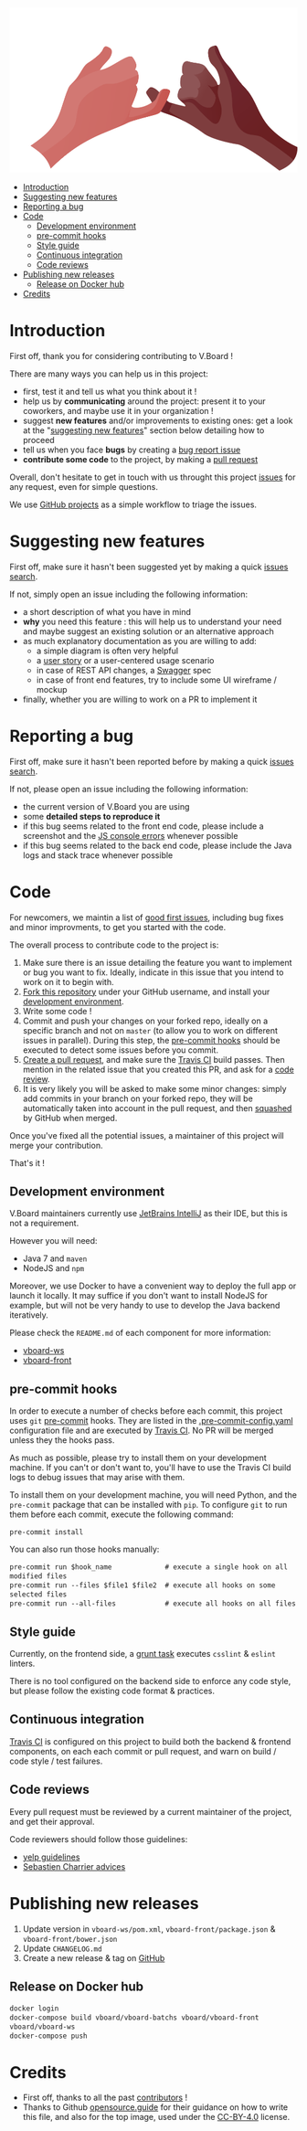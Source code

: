 ![Two hands crossing their little fingers](docs/contributing.svg)

<!-- To update this ToC: markdown-toc --indent "    " -i CONTRIBUTING.md -->

<!-- toc -->

- [Introduction](#introduction)
- [Suggesting new features](#suggesting-new-features)
- [Reporting a bug](#reporting-a-bug)
- [Code](#code)
  * [Development environment](#development-environment)
  * [pre-commit hooks](#pre-commit-hooks)
  * [Style guide](#style-guide)
  * [Continuous integration](#continuous-integration)
  * [Code reviews](#code-reviews)
- [Publishing new releases](#publishing-new-releases)
  * [Release on Docker hub](#release-on-docker-hub)
- [Credits](#credits)

<!-- tocstop -->

# Introduction

First off, thank you for considering contributing to V.Board !

There are many ways you can help us in this project:
- first, test it and tell us what you think about it !
- help us by **communicating** around the project: present it to your coworkers, and maybe use it in your organization !
- suggest **new features** and/or improvements to existing ones: get a look at the "[suggesting new features](#Suggesting-new-features)" section below detailing how to proceed
- tell us when you face **bugs** by creating a [bug report issue](#reporting-a-bug)
- **contribute some code** to the project, by making a [pull request](#code)

Overall, don't hesitate to get in touch with us throught this project [issues](https://github.com/voyages-sncf-technologies/vboard/issues) for any request,
even for simple questions.

We use [GitHub projects](https://github.com/voyages-sncf-technologies/vboard/projects/1) as a simple workflow to triage the issues.

# Suggesting new features

First off, make sure it hasn't been suggested yet by making a quick [issues search](https://github.com/voyages-sncf-technologies/vboard/issues).

If not, simply open an issue including the following information:
- a short description of what you have in mind
- **why** you need this feature : this will help us to understand your need and maybe suggest an existing solution or an alternative approach
- as much explanatory documentation as you are willing to add:
  * a simple diagram is often very helpful
  * a [user story](https://en.wikipedia.org/wiki/User_story) or a user-centered usage scenario
  * in case of REST API changes, a [Swagger](https://swagger.io) spec
  * in case of front end features, try to include some UI wireframe / mockup
- finally, whether you are willing to work on a PR to implement it


# Reporting a bug

First off, make sure it hasn't been reported before by making a quick [issues search](https://github.com/voyages-sncf-technologies/vboard/issues).

If not, please open an issue including the following information:
- the current version of V.Board you are using
- some **detailed steps to reproduce it**
- if this bug seems related to the front end code, please include a screenshot and the [JS console errors](https://webmasters.stackexchange.com/a/77337) whenever possible
- if this bug seems related to the back end code, please include the Java logs and stack trace whenever possible


# Code

For newcomers, we maintin a list of [good first issues](https://github.com/voyages-sncf-technologies/vboard/issues?q=is%3Aissue+is%3Aopen+label%3A%22good+first+issue%22),
including bug fixes and minor improvments,
to get you started with the code.

The overall process to contribute code to the project is:
1. Make sure there is an issue detailing the feature you want to implement or bug you want to fix.
Ideally, indicate in this issue that you intend to work on it to begin with.
2. [Fork this repository](https://help.github.com/articles/fork-a-repo/) under your GitHub username,
and install your [development environment](#development-environment).
3. Write some code !
4. Commit and push your changes on your forked repo, ideally on a specific branch and not on `master` (to allow you to work on different issues in parallel).
During this step, the [pre-commit hooks](#pre-commit-hooks) should be executed to detect some issues before you commit.
5. [Create a pull request](https://help.github.com/articles/creating-a-pull-request/), and make sure the [Travis CI](#continuous-integration) build passes.
Then mention in the related issue that you created this PR, and ask for a [code review](#code-review).
6. It is very likely you will be asked to make some minor changes: simply add commits in your branch on your forked repo,
they will be automatically taken into account in the pull request, and then [squashed](https://help.github.com/articles/about-pull-request-merges/#squash-and-merge-your-pull-request-commits) by GitHub when merged.

Once you've fixed all the potential issues, a maintainer of this project will merge your contribution.

That's it !

## Development environment

V.Board maintainers currently use [JetBrains IntelliJ](https://www.jetbrains.com/idea/) as their IDE, but this is not a requirement.

However you will need:
- Java 7 and `maven`
- NodeJS and `npm`

Moreover, we use Docker to have a convenient way to deploy the full app or launch it locally.
It may suffice if you don't want to install NodeJS for example, but will not be very handy to use to develop the Java backend iteratively.

Please check the `README.md` of each component for more information:
- [vboard-ws](https://github.com/voyages-sncf-technologies/vboard/tree/master/vboard-ws)
- [vboard-front](https://github.com/voyages-sncf-technologies/vboard/tree/master/vboard-front)

## pre-commit hooks

In order to execute a number of checks before each commit, this project uses `git` [pre-commit](http://pre-commit.com) hooks.
They are listed in the [.pre-commit-config.yaml](.pre-commit-config.yaml) configuration file
and are executed by [Travis CI](https://travis-ci.org/voyages-sncf-technologies/vboard).
No PR will be merged unless they the hooks pass.

As much as possible, please try to install them on your development machine.
If you can't or don't want to, you'll have to use the Travis CI build logs to debug issues that may arise with them.

To install them on your development machine, you will need Python, and the `pre-commit` package that can be installed with `pip`.
To configure `git` to run them before each commit, execute the following command:

    pre-commit install

You can also run those hooks manually:

    pre-commit run $hook_name             # execute a single hook on all modified files
    pre-commit run --files $file1 $file2  # execute all hooks on some selected files
    pre-commit run --all-files            # execute all hooks on all files

## Style guide

Currently, on the frontend side, a [grunt task](https://github.com/voyages-sncf-technologies/vboard/blob/master/vboard-front/grunt/aliases.json#L68) executes `csslint` & `eslint` linters.

There is no tool configured on the backend side to enforce any code style, but please follow the existing code format & practices.

## Continuous integration

[Travis CI](https://travis-ci.org/voyages-sncf-technologies/vboard) is configured on this project to build both the backend & frontend components,
on each each commit or pull request, and warn on build / code style / test failures.

## Code reviews

Every pull request must be reviewed by a current maintainer of the project,
and get their approval.

Code reviewers should follow those guidelines:
- [yelp guidelines](https://engineeringblog.yelp.com/2017/11/code-review-guidelines.html)
- [Sebastien Charrier advices](https://www.youtube.com/watch?v=6aQK6GoTbxM)


# Publishing new releases

1. Update version in `vboard-ws/pom.xml`, `vboard-front/package.json` & `vboard-front/bower.json`
2. Update `CHANGELOG.md`
3. Create a new release & tag on [GitHub](https://github.com/voyages-sncf-technologies/vboard/releases)

## Release on Docker hub
```
docker login
docker-compose build vboard/vboard-batchs vboard/vboard-front vboard/vboard-ws
docker-compose push
```

# Credits

- First off, thanks to all the past [contributors](CONTRIBUTORS.md) !
- Thanks to Github [opensource.guide](https://opensource.guide) for their guidance on how to write this file,
and also for the top image, used under the [CC-BY-4.0](https://creativecommons.org/licenses/by/4.0/) license.
